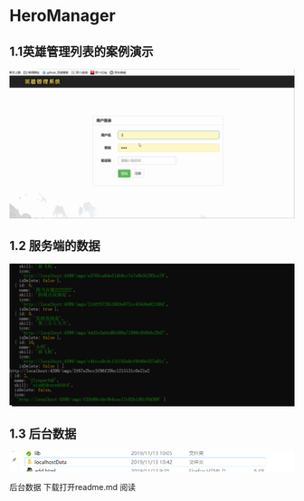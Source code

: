 # HeroManager

## 1.1英雄管理列表的案例演示



![](./imgs/heroManager.gif)



## 1.2 服务端的数据

![1573612007732](./imgs/1573612007732.png)

## 1.3 后台数据

![1573613011543](./imgs/1573613011543.png)





后台数据 下载打开readme.md 阅读